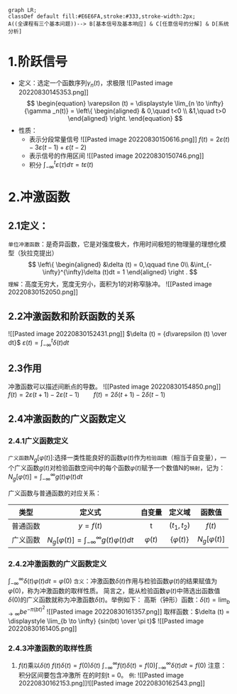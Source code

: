 ```mermaid
graph LR;
classDef default fill:#E6E6FA,stroke:#333,stroke-width:2px;
A((全课程有三个基本问题))--> B[基本信号及基本响应] & C[任意信号的分解] & D[系统分析]
```
# 1.阶跃信号
- 定义：选定一个函数序列$\gamma _n(t)$，求极限
![[Pasted image 20220830145353.png]]
$$
\begin{equation}
\varepsilon (t) = \displaystyle \lim_{n \to \infty} {\gamma _n(t)} = \left\{
\begin{aligned}
& 0,\quad t<0 \\
&1,\quad t>0
\end{aligned}
\right.
\end{equation}
$$
- 性质：
	- 表示分段常量信号
	![[Pasted image 20220830150616.png]]
	$f(t) = 2\varepsilon (t) - 3\varepsilon (t - 1) + \varepsilon (t- 2)$
	- 表示信号的作用区间
	![[Pasted image 20220830150746.png]]
	- 积分 $\displaystyle \int_{-\infty}^t \varepsilon (\tau)d\tau = t\varepsilon (t)$
# 2.冲激函数
## 2.1定义：
`单位冲激函数`：是奇异函数，它是对强度极大，作用时间极短的物理量的理想化模型（狄拉克提出）
$$
\left\{
\begin{aligned}
&\delta (t) = 0,\qquad t\ne 0\\
&\int_{-\infty}^{\infty}\delta (t)dt = 1
\end{aligned}
\right .
$$
`理解`：高度无穷大，宽度无穷小，面积为1的对称窄脉冲。
![[Pasted image 20220830152050.png]]
## 2.2冲激函数和阶跃函数的关系
![[Pasted image 20220830152431.png]]
$\delta (t) = {d\varepsilon (t) \over dt}$
$\varepsilon (t) = \displaystyle \int_{-\infty}^t\delta (t)dt$
## 2.3作用
冲激函数可以描述间断点的导数。
![[Pasted image 20220830154850.png]]
$f(t) = 2\varepsilon (t+1) - 2\varepsilon (t-1)\qquad f(t) = 2\delta(t+1)-2\delta (t-1)$
## 2.4冲激函数的广义函数定义
### 2.4.1广义函数定义
`广义函数`$N_g[\varphi (t)]$:选择一类性能良好的函数$\varphi (t)$作为`检验函数`（相当于自变量），一个广义函数$g(t)$对检验函数空间中的每个函数$\varphi (t)$赋予一个数值N的`映射`，记为：
$N_g[\varphi (t)] = \displaystyle \int_{-\infty}^{\infty}g(t)\varphi (t)dt$

广义函数与普通函数的对应关系：

|类型|定义式|自变量|定义域|函数值|
|:--:|:--:|:--:|:--:|:--:|
|普通函数|$y = f(t)$|t|$(t_1,t_2)$|$f(t)$|
|广义函数|$N_g[\varphi (t)] = \displaystyle \int_{-\infty}^{\infty}g(t)\varphi (t)dt$|$\varphi (t)$|$\{\varphi (t)\}$|$N_g[\varphi (t)]$|
### 2.4.2冲激函数的广义函数定义
$\displaystyle \int_{-\infty}^{\infty}\delta (t)\varphi (t)dt = \varphi (0)$
`含义`：冲激函数$\delta (t)$作用与检验函数$\varphi (t)$的结果赋值为$\varphi (0)$，称为冲激函数的取样性质。
简言之，能从检验函数$\varphi (t)$中筛选出函数值$\delta (0)$的广义函数就称为冲激函数$\delta (t)$。举例如下：
高斯（钟形）函数：$\delta (t) = \displaystyle \lim_{b \to \infty}be^{-\pi {(bt)}^2}$
![[Pasted image 20220830161357.png]]
取样函数：$\delta (t) = \displaystyle \lim_{b \to \infty} {sin(bt) \over \pi t}$
![[Pasted image 20220830161405.png]]
### 2.4.3冲激函数的取样性质
1. $f(t)$乘以$\delta (t)$
$f(t)\delta (t) = f(0)\delta (t)$
$\displaystyle \int_{-\infty}^{\infty}f(t)\delta (t) = f(0)\displaystyle \int_{-\infty}^{\infty}\delta (t)dt = f(0)$
注意：积分区间要包含冲激所 在的时刻t = 0。
`例`:
![[Pasted image 20220830162153.png]]![[Pasted image 20220830162543.png]]

